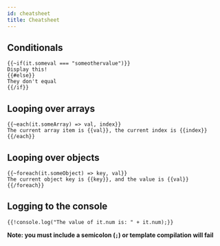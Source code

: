```yaml
---
id: cheatsheet
title: Cheatsheet
---
```


## Conditionals

```ejs
{{~if(it.someval === "someothervalue")}}
Display this!
{{#else}}
They don't equal
{{/if}}
```

## Looping over arrays

```ejs
{{~each(it.someArray) => val, index}}
The current array item is {{val}}, the current index is {{index}}
{{/each}}
```

## Looping over objects

```
{{~foreach(it.someObject) => key, val}}
The current object key is {{key}}, and the value is {{val}}
{{/foreach}}
```

## Logging to the console

```
{{!console.log("The value of it.num is: " + it.num);}}
```

**Note: you must include a semicolon (`;`) or template compilation will fail**
